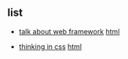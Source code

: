 ## list


- [talk about web framework](./talk-about-framework/slides.md)  [html](./talk-about-framework/build/index.html)

- [thinking in css](./thinking-in-css./slides.md) [html]()